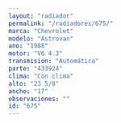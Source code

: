 ```yaml
---
layout: "radiador"
permalink: "/radiadores/675/"
marca: "Chevrolet"
modelo: "Astrovan"
ano: "1988"
motor: "V6 4.3"
transmision: "Automática"
parte: "433924"
clima: "Con clima"
alto: "23 5/8"
ancho: "17"
observaciones: ""
id: "675"
---
```


